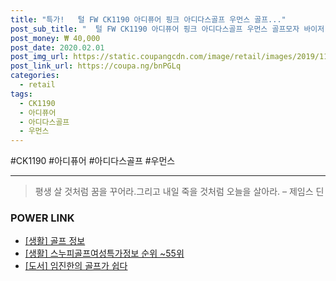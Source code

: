 ```yaml
--- 
title: "특가!   털 FW CK1190 아디퓨어 핑크 아디다스골프 우먼스 골프..." 
post_sub_title: "  털 FW CK1190 아디퓨어 핑크 아디다스골프 우먼스 골프모자 바이저" 
post_money: ₩ 40,000 
post_date: 2020.02.01 
post_img_url: https://static.coupangcdn.com/image/retail/images/2019/11/25/12/3/fbdede7a-5221-4547-98ac-fcf2535ecfe7.jpg 
post_link_url: https://coupa.ng/bnPGLq 
categories: 
  - retail 
tags: 
  - CK1190 
  - 아디퓨어 
  - 아디다스골프 
  - 우먼스 
--- 
```

  #CK1190 #아디퓨어 #아디다스골프 #우먼스 
<hr> 

> 평생 살 것처럼 꿈을 꾸어라.그리고 내일 죽을 것처럼 오늘을 살아라. – 제임스 딘 


### POWER LINK

* <a href="https://blog.naver.com/sakai111/221768665137" target="_blank"> [생활] 골프 정보 </a>
* <a href="https://blog.naver.com/sakai111/221774666183" target="_blank"> [생활] 스누피골프여성특가정보 순위 ~55위</a>
* <a href="https://blog.naver.com/an0733/221786361705" target="_blank">[도서] 임진한의 골프가 쉽다</a>

